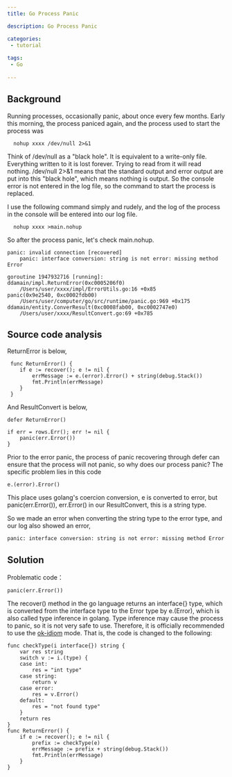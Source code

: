 ```yaml
---
title: Go Process Panic  

description: Go Process Panic

categories:
 - tutorial  
 
tags:
 - Go  
  
---
```

## Background  
  Running processes, occasionally panic, about once every few months. Early this morning, the process paniced again, and the process used to start the process was

```
  nohup xxxx /dev/null 2>&1
```
Think of /dev/null as a "black hole". It is equivalent to a write-only file. Everything written to it is lost forever. Trying to read from it will read nothing.
/dev/null 2>&1 means that the standard output and error output are put into this "black hole", which means nothing is output.
So the console error is not entered in the log file, so the command to start the process is replaced.


I use the following command simply and rudely, and the log of the process in the console will be entered into our log file.

```
  nohup xxxx >main.nohup
```
So after the process panic, let's check main.nohup.

```
panic: invalid connection [recovered]
	panic: interface conversion: string is not error: missing method Error

goroutine 1947932716 [running]:
ddamain/impl.ReturnError(0xc0005206f0)
	/Users/user/xxxx/impl/ErrorUtils.go:16 +0x85
panic(0x9e2540, 0xc0002fdb00)
	/Users/user/computer/go/src/runtime/panic.go:969 +0x175
ddamain/entity.ConverResult(0xc0008fab00, 0xc0002747e0)
	/Users/user/xxxx/ResultConvert.go:69 +0x785
```
## Source code analysis

ReturnError is below,
```
 func ReturnError() {
 	if e := recover(); e != nil {
 		errMessage := e.(error).Error() + string(debug.Stack())
 		fmt.Println(errMessage)
 	}
 }
```
And ResultConvert is below,
``` 
defer ReturnError()

if err = rows.Err(); err != nil {
	panic(err.Error())
}
```
Prior to the error panic, the process of panic recovering through defer can ensure that the process will not panic, so why does our process panic?
The specific problem lies in this code

```
e.(error).Error()
```
This place uses golang's coercion conversion, e is converted to error, but panic(err.Error()), err.Error() in our ResultConvert, this is a string type.

So we made an error when converting the string type to the error type, and our log also showed an error,
```
panic: interface conversion: string is not error: missing method Error
```

## Solution
Problematic code：
```
panic(err.Error())
```
The recover() method in the go language returns an interface{} type, which is converted from the interface type to the Error type by e.(Error), which is also called type inference in golang.
Type inference may cause the process to panic, so it is not very safe to use. Therefore, it is officially recommended to use the [ok-idiom](https://golang.org/doc/effective_go.html) mode.
That is, the code is changed to the following:

```
func checkType(i interface{}) string {
	var res string
	switch v := i.(type) {
	case int:
		res = "int type"
	case string:
		return v
	case error:
		res = v.Error()
	default:
		res = "not found type"
	}
	return res
}
func ReturnError() {
	if e := recover(); e != nil {
		prefix := checkType(e)
		errMessage := prefix + string(debug.Stack())
		fmt.Println(errMessage)
	}
}
```